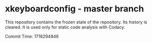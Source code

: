 # xkeyboardconfig - master branch

This repository contains the frozen state of the repository.
Its history is cleared. It is used only for static code
analysis with Codacy.

Commit Time: 1716294846